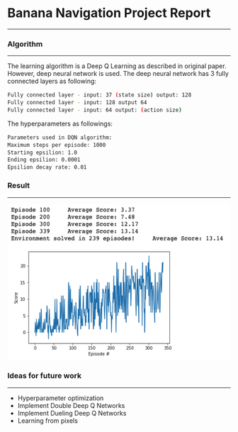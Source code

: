 # Banana Navigation Project Report
***************************
### Algorithm
***************************
The learning algorithm is a Deep Q Learning as described in original paper. However, deep neural network is used. The deep neural network has 3 fully connected layers as following:

```sh
Fully connected layer - input: 37 (state size) output: 128
Fully connected layer - input: 128 output 64
Fully connected layer - input: 64 output: (action size)
```

The hyperparameters as followings:
```sh
Parameters used in DQN algorithm:
Maximum steps per episode: 1000
Starting epsilion: 1.0
Ending epsilion: 0.0001
Epsilion decay rate: 0.01
```
### Result
***************************
![image](https://github.com/hmingkwan/Projects/blob/master/banana_navigation/images/result.png)

### Ideas for future work
***************************
* Hyperparameter optimization
* Implement Double Deep Q Networks
* Implement Dueling Deep Q Networks
* Learning from pixels
